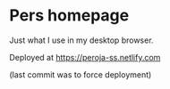 # Pers homepage

Just what I use in my desktop browser.

Deployed at https://peroja-ss.netlify.com 

(last commit was to force deployment)
